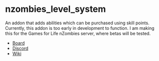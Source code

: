 # nzombies_level_system
An addon that adds abilities which can be purchased using skill points. Currently, this addon is too early in development to function. I am making this for the Games for Life nZombies server, where betas will be tested.
* [Board](https://trello.com/c/M77evvRI/11-levels-and-skill-system)
* [Discord](https://discord.gg/MgzprAA)
* [Wiki](https://github.com/Cryotheus/nzombies_level_system/wiki)
